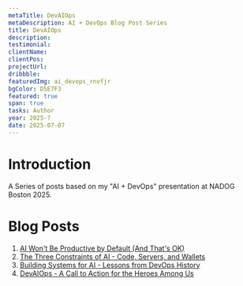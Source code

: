 ```yaml
---
metaTitle: DevAIOps
metaDescription: AI + DevOps Blog Post Series
title: DevAIOps
description:
testimonial:
clientName:
clientPos:
projectUrl:
dribbble:
featuredImg: ai_devops_rnvfjr
bgColor: D5E7F3
featured: true
span: true
tasks: Author
year: 2025-?
date: 2025-07-07
---
```


<div class="col-start-3 col-end-9">

# Introduction

A Series of posts based on my "AI + DevOps" presentation at NADOG Boston 2025.

# Blog Posts

1. [AI Won't Be Productive by Default (And That's OK)](../../posts/2025/08/ai-devops-post-1/)
2. [The Three Constraints of AI - Code, Servers, and Wallets](../../posts/2025/08/ai-devops-post-2/)
3. [Building Systems for AI - Lessons from DevOps History](../../posts/2025/08/ai-devops-post-3/)
4. [DevAIOps - A Call to Action for the Heroes Among Us](../../posts/2025/08/ai-devops-post-4/)
